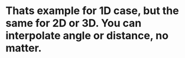 # Thats example for 1D case, but the same for 2D or 3D. You can interpolate angle or distance, no matter.

